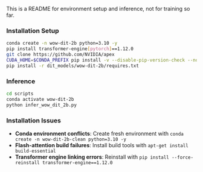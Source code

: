 This is a README for environment setup and inference, not for training so far.

### Installation Setup
```bash
conda create -n wow-dit-2b python=3.10 -y
pip install transformer-engine[pytorch]==1.12.0
git clone https://github.com/NVIDIA/apex
CUDA_HOME=$CONDA_PREFIX pip install -v --disable-pip-version-check --no-cache-dir --no-build-isolation --config-settings "--build-option=--cpp_ext" --config-settings "--build-option=--cuda_ext" ./apex
pip install -r dit_models/wow-dit-2b/requires.txt
```

### Inference

```bash
cd scripts
conda activate wow-dit-2b
python infer_wow_dit_2b.py
```
### Installation Issues

* **Conda environment conflicts**: Create fresh environment with `conda create -n wow-dit-2b-clean python=3.10 -y`
* **Flash-attention build failures**: Install build tools with `apt-get install build-essential`
* **Transformer engine linking errors**: Reinstall with `pip install --force-reinstall transformer-engine==1.12.0`